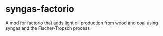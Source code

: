 # syngas-factorio
A mod for factorio that adds light oil production from wood and coal using syngas and the Fischer-Tropsch process
